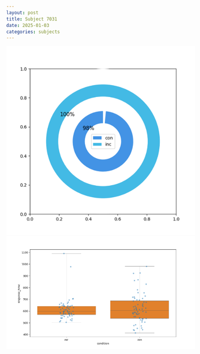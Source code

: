 ```yaml
---
layout: post
title: Subject 7031
date: 2025-01-03
categories: subjects
---
```


![](data/7031/run-16/7031_accuracy_by_condition.png)
![](data/7031/run-16/7031_rt.png)
